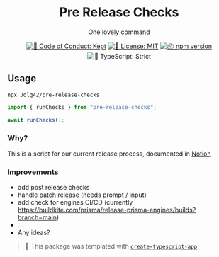 <h1 align="center">Pre Release Checks</h1>

<p align="center">One lovely command</p>

<p align="center">
	<a href="https://github.com/Jolg42/pre-release-checks/blob/main/.github/CODE_OF_CONDUCT.md" target="_blank"><img alt="🤝 Code of Conduct: Kept" src="https://img.shields.io/badge/%F0%9F%A4%9D_code_of_conduct-kept-21bb42" /></a>
	<a href="https://github.com/Jolg42/pre-release-checks/blob/main/LICENSE.md" target="_blank"><img alt="📝 License: MIT" src="https://img.shields.io/badge/%F0%9F%93%9D_license-MIT-21bb42.svg"></a>
	<a href="http://npmjs.com/package/pre-release-checks"><img alt="📦 npm version" src="https://img.shields.io/npm/v/pre-release-checks?color=21bb42&label=%F0%9F%93%A6%20npm" /></a>
	<img alt="💪 TypeScript: Strict" src="https://img.shields.io/badge/%F0%9F%92%AA_typescript-strict-21bb42.svg" />
</p>

## Usage

```shell
npx Jolg42/pre-release-checks
```

```ts
import { runChecks } from "pre-release-checks";

await runChecks();
```

### Why?

This is a script for our current release process, documented in [Notion](https://www.notion.so/prismaio/Prisma-ORM-Code-Release-Process-88cb8e87e1ab4358bb8ff77c70a5e330)

### Improvements

- add post release checks
- handle patch release (needs prompt / input)
- add check for engines CI/CD (currently https://buildkite.com/prisma/release-prisma-engines/builds?branch=main)
- ...
- Any ideas?

<!-- You can remove this notice if you don't want it 🙂 no worries! -->

> 💙 This package was templated with [`create-typescript-app`](https://github.com/JoshuaKGoldberg/create-typescript-app).
